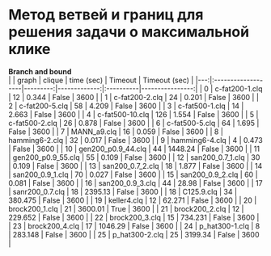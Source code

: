 # Метод ветвей и границ для решения задачи о максимальной клике
<b>Branch and bound</b> <br>
|    | graph              |   clique |   time (sec) | Timeout   |   Timeout (sec) |
|---:|:-------------------|---------:|-------------:|:----------|----------------:|
|  0 | c-fat200-1.clq     |       12 |        0.344 | False     |            3600 |
|  1 | c-fat200-2.clq     |       24 |        0.201 | False     |            3600 |
|  2 | c-fat200-5.clq     |       58 |        4.209 | False     |            3600 |
|  3 | c-fat500-1.clq     |       14 |        2.663 | False     |            3600 |
|  4 | c-fat500-10.clq    |      126 |        1.554 | False     |            3600 |
|  5 | c-fat500-2.clq     |       26 |        0.878 | False     |            3600 |
|  6 | c-fat500-5.clq     |       64 |        1.695 | False     |            3600 |
|  7 | MANN_a9.clq        |       16 |        0.059 | False     |            3600 |
|  8 | hamming6-2.clq     |       32 |        0.017 | False     |            3600 |
|  9 | hamming6-4.clq     |        4 |        0.473 | False     |            3600 |
| 10 | gen200_p0.9_44.clq |       44 |     1448.24  | False     |            3600 |
| 11 | gen200_p0.9_55.clq |       55 |        0.109 | False     |            3600 |
| 12 | san200_0.7_1.clq   |       30 |        0.109 | False     |            3600 |
| 13 | san200_0.7_2.clq   |       18 |        1.877 | False     |            3600 |
| 14 | san200_0.9_1.clq   |       70 |        0.027 | False     |            3600 |
| 15 | san200_0.9_2.clq   |       60 |        0.081 | False     |            3600 |
| 16 | san200_0.9_3.clq   |       44 |       28.98  | False     |            3600 |
| 17 | sanr200_0.7.clq    |       18 |     2395.13  | False     |            3600 |
| 18 | C125.9.clq         |       34 |      380.475 | False     |            3600 |
| 19 | keller4.clq        |       12 |       62.271 | False     |            3600 |
| 20 | brock200_1.clq     |       21 |     3600.01  | True      |            3600 |
| 21 | brock200_2.clq     |       12 |      229.652 | False     |            3600 |
| 22 | brock200_3.clq     |       15 |      734.231 | False     |            3600 |
| 23 | brock200_4.clq     |       17 |     1046.29  | False     |            3600 |
| 24 | p_hat300-1.clq     |        8 |      283.148 | False     |            3600 |
| 25 | p_hat300-2.clq     |       25 |     3199.34  | False     |            3600 |
